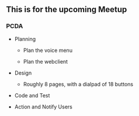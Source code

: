 ## This is for the upcoming Meetup
### PCDA
* Planning

  * Plan the voice menu

  * Plan the webclient

* Design

  * Roughly 8 pages, with a dialpad of 18 buttons 

* Code and Test

* Action and Notify Users
